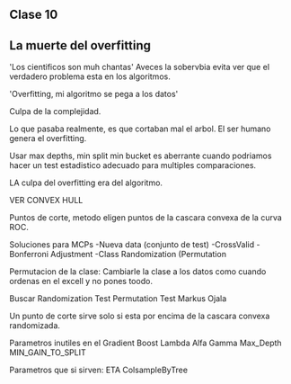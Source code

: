 ## Clase 10

## La muerte del overfitting

'Los cientificos son muh chantas' Aveces la sobervbia evita ver que el verdadero problema esta en los algoritmos.

'Overfitting, mi algoritmo se pega a los datos'

Culpa de la complejidad.

Lo que pasaba realmente, es que cortaban mal el arbol. El ser humano genera el overfitting.


Usar max depths, min split min bucket es aberrante cuando podriamos hacer un test estadistico adecuado para multiples comparaciones.

LA culpa del overfitting era del algoritmo.


VER CONVEX HULL

Puntos de corte, metodo eligen puntos de la cascara convexa de la curva ROC.



Soluciones para MCPs
-Nueva data (conjunto de test)
-CrossValid
-Bonferroni Adjustment
-Class Randomization (Permutation

Permutacion de la clase:
Cambiarle la clase a los datos como cuando ordenas en el excell y no pones toodo.

Buscar Randomization Test
Permutation Test
Markus Ojala

Un punto de corte sirve solo si esta por encima de la cascara convexa randomizada.

Parametros inutiles en el Gradient Boost
Lambda
Alfa
Gamma
Max_Depth
MIN_GAIN_TO_SPLIT

Parametros que si sirven:
ETA
ColsampleByTree
